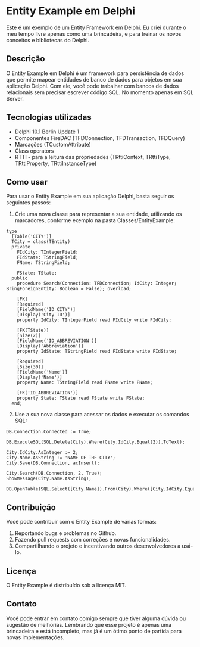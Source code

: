 # Entity Example em Delphi

Este é um exemplo de um Entity Framework em Delphi. Eu criei durante o meu tempo livre apenas como uma brincadeira, e para treinar os novos conceitos e bibliotecas do Delphi.

## Descrição

O Entity Example em Delphi é um framework para persistência de dados que permite mapear entidades de banco de dados para objetos em sua aplicação Delphi. Com ele, você pode trabalhar com bancos de dados relacionais sem precisar escrever código SQL. No momento apenas em SQL Server.

## Tecnologias utilizadas

- Delphi 10.1 Berlin Update 1
- Componentes FireDAC (TFDConnection, TFDTransaction, TFDQuery)
- Marcações (TCustomAttribute)
- Class operators
- RTTI - para a leitura das propriedades (TRttiContext, TRttiType, TRttiProperty, TRttiInstanceType)

## Como usar

Para usar o Entity Example em sua aplicação Delphi, basta seguir os seguintes passos:

1. Crie uma nova classe para representar a sua entidade, utilizando os marcadores, conforme exemplo na pasta Classes/EntityExample:

```delphi
type
  [Table('CITY')]
  TCity = class(TEntity)
  private
    FIdCity: TIntegerField;
    FIdState: TStringField;
    FName: TStringField;

    FState: TState;
  public
    procedure Search(Connection: TFDConnection; IdCity: Integer; BringForeignEntity: Boolean = False); overload;

    [PK]
    [Required]
    [FieldName('ID_CITY')]
    [Display('City ID')]
    property IdCity: TIntegerField read FIdCity write FIdCity;

    [FK(TState)]
    [Size(2)]
    [FieldName('ID_ABBREVIATION')]
    [Display('Abbreviation')]
    property IdState: TStringField read FIdState write FIdState;

    [Required]
    [Size(30)]
    [FieldName('Name')]
    [Display('Name')]
    property Name: TStringField read FName write FName;

    [FK('ID_ABBREVIATION')]
    property State: TState read FState write FState;
  end;
```

2. Use a sua nova classe para acessar os dados e executar os comandos SQL:

```delphi
DB.Connection.Connected := True;

DB.ExecuteSQL(SQL.Delete(City).Where(City.IdCity.Equal(2)).ToText);

City.IdCity.AsInteger := 2;
City.Name.AsString := 'NAME OF THE CITY';
City.Save(DB.Connection, acInsert);

City.Search(DB.Connection, 2, True);
ShowMessage(City.Name.AsString);

DB.OpenTable(SQL.Select([City.Name]).From(City).Where([City.IdCity.Equal(1)]).ToText);
```

## Contribuição

Você pode contribuir com o Entity Example de várias formas:

1. Reportando bugs e problemas no Github.
2. Fazendo pull requests com correções e novas funcionalidades.
3. Compartilhando o projeto e incentivando outros desenvolvedores a usá-lo.

## Licença
O Entity Example é distribuído sob a licença MIT.

## Contato
Você pode entrar em contato comigo sempre que tiver alguma dúvida ou sugestão de melhorias. Lembrando que esse projeto é apenas uma brincadeira e está incompleto, mas já é um ótimo ponto de partida para novas implementações.
